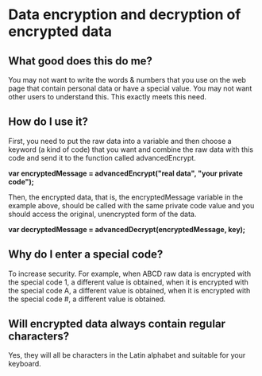 # Data encryption and decryption of encrypted data

## What good does this do me?

You may not want to write the words & numbers that you use on the web page that contain personal data or have a special value. You may not want other users to understand this. This exactly meets this need.

## How do I use it?

First, you need to put the raw data into a variable and then choose a keyword (a kind of code) that you want and combine the raw data with this code and send it to the function called advancedEncrypt.

**var encryptedMessage = advancedEncrypt("real data", "your private code");**  

Then, the encrypted data, that is, the encryptedMessage variable in the example above, should be called with the same private code value and you should access the original, unencrypted form of the data.

**var decryptedMessage = advancedDecrypt(encryptedMessage, key);** 

## Why do I enter a special code?

To increase security. For example, when ABCD raw data is encrypted with the special code 1, a different value is obtained, when it is encrypted with the special code A, a different value is obtained, when it is encrypted with the special code #, a different value is obtained.

## Will encrypted data always contain regular characters?

Yes, they will all be characters in the Latin alphabet and suitable for your keyboard.
